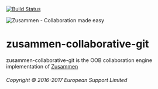 [![Build Status](https://travis-ci.org/open-amdocs/zusammen-collaborative-git.svg?branch=master)](https://travis-ci.org/open-amdocs/zusammen-collaborative-git)

![Zusammen - Collaboration made easy](https://raw.githubusercontent.com/open-amdocs/zusammen/master/docs/images/zusammen_logo_final_888px.png)
# zusammen-collaborative-git

zusammen-collaborative-git is the OOB collaboration engine implementation of [Zusammen](https://github.com/open-amdocs/zusammen)

###### Copyright © 2016-2017 European Support Limited
